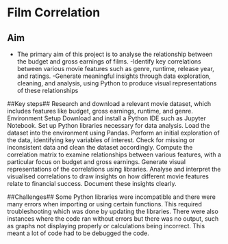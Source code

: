 # Film Correlation # 

## Aim ##
- The primary aim of this project is to analyse the relationship between the budget and gross earnings of films.
-Identify key correlations between various movie features such as genre, runtime, release year, and ratings.
-Generate meaningful insights through data exploration, cleaning, and analysis, using Python to produce visual representations of these relationships

##Key steps##
Research and download a relevant movie dataset, which includes features like budget, gross earnings, runtime, and genre.
Environment Setup
Download and install a Python IDE such as Jupyter Notebook.
Set up Python libraries necessary for data analysis.
Load the dataset into the environment using Pandas.
Perform an initial exploration of the data, identifying key variables of interest.
Check for missing or inconsistent data and clean the dataset accordingly.
Compute the correlation matrix to examine relationships between various features, with a particular focus on budget and gross earnings.
Generate visual representations of the correlations using libraries.
Analyse and interpret the visualised correlations to draw insights on how different movie features relate to financial success.
Document these insights clearly.

##Challenges##
Some Python libraries were incompatible and there were many errors when importing or using certain functions. This required troubleshooting which was done by updating the libraries.
There were also instances where the code ran without errors but there was no output, such as graphs not displaying properly or calculations being incorrect. This meant a lot of code had to be debugged the code.

